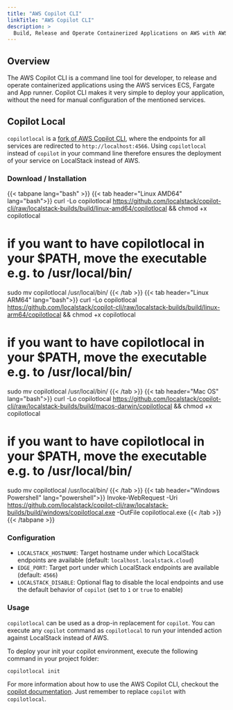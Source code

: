 ```yaml
---
title: "AWS Copilot CLI"
linkTitle: "AWS Copilot CLI"
description: >
  Build, Release and Operate Containerized Applications on AWS with AWS Copilot CLI
---
```


## Overview

The AWS Copilot CLI is a command line tool for developer, to release and operate containerized applications using the AWS services ECS, Fargate and App runner.
Copilot CLI makes it very simple to deploy your application, without the need for manual configuration of the mentioned services.

## Copilot Local

`copilotlocal` is a [fork of AWS Copilot CLI](https://github.com/localstack/copilot-cli-local), where the endpoints for all services are redirected to `http://localhost:4566`.
Using `copilotlocal` instead of `copilot` in your command line therefore ensures the deployment of your service on LocalStack instead of AWS.

### Download / Installation

{{< tabpane lang="bash" >}}
{{< tab header="Linux AMD64" lang="bash">}}
curl -Lo copilotlocal https://github.com/localstack/copilot-cli/raw/localstack-builds/build/linux-amd64/copilotlocal && chmod +x copilotlocal
# if you want to have copilotlocal in your $PATH, move the executable e.g. to /usr/local/bin/

sudo mv copilotlocal /usr/local/bin/
{{< /tab >}}
{{< tab header="Linux ARM64" lang="bash">}}
curl -Lo copilotlocal https://github.com/localstack/copilot-cli/raw/localstack-builds/build/linux-arm64/copilotlocal && chmod +x copilotlocal
# if you want to have copilotlocal in your $PATH, move the executable e.g. to /usr/local/bin/

sudo mv copilotlocal /usr/local/bin/
{{< /tab >}}
{{< tab header="Mac OS" lang="bash">}}
curl -Lo copilotlocal https://github.com/localstack/copilot-cli/raw/localstack-builds/build/macos-darwin/copilotlocal && chmod +x copilotlocal
# if you want to have copilotlocal in your $PATH, move the executable e.g. to /usr/local/bin/

sudo mv copilotlocal /usr/local/bin/
{{< /tab >}}
{{< tab header="Windows Powershell" lang="powershell">}}
Invoke-WebRequest -Uri https://github.com/localstack/copilot-cli/raw/localstack-builds/build/windows/copilotlocal.exe -OutFile copilotlocal.exe
{{< /tab >}}
{{< /tabpane >}}

### Configuration

* `LOCALSTACK_HOSTNAME`: Target hostname under which LocalStack endpoints are available (default: `localhost.localstack.cloud`)
* `EDGE_PORT`: Target port under which LocalStack endpoints are available (default: `4566`)
* `LOCALSTACK_DISABLE`: Optional flag to disable the local endpoints and use the default behavior of `copilot` (set to `1` or `true` to enable)

### Usage

`copilotlocal` can be used as a drop-in replacement for `copilot`.
You can execute any `copilot` command as `copilotlocal` to run your intended action against LocalStack instead of AWS.

To deploy your init your copilot environment, execute the following command in your project folder:

```bash
copilotlocal init
```

For more information about how to use the AWS Copilot CLI, checkout the [copilot documentation](https://aws.github.io/copilot-cli/docs/overview/).
Just remember to replace `copilot` with `copilotlocal`.
